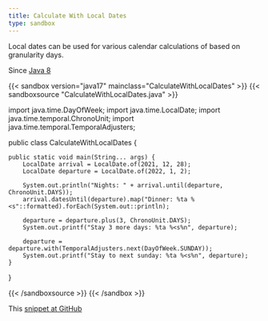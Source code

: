 ```yaml
---
title: Calculate With Local Dates
type: sandbox
---
```


Local dates can be used for various calendar calculations of based on
 granularity days.

Since [Java 8](/jdk/8/)

{{< sandbox version="java17" mainclass="CalculateWithLocalDates" >}}
{{< sandboxsource "CalculateWithLocalDates.java" >}}

import java.time.DayOfWeek;
import java.time.LocalDate;
import java.time.temporal.ChronoUnit;
import java.time.temporal.TemporalAdjusters;

public class CalculateWithLocalDates {

	public static void main(String... args) {
		LocalDate arrival = LocalDate.of(2021, 12, 28);
		LocalDate departure = LocalDate.of(2022, 1, 2);

		System.out.println("Nights: " + arrival.until(departure, ChronoUnit.DAYS));
		arrival.datesUntil(departure).map("Dinner: %ta %<s"::formatted).forEach(System.out::println);

		departure = departure.plus(3, ChronoUnit.DAYS);
		System.out.printf("Stay 3 more days: %ta %<s%n", departure);

		departure = departure.with(TemporalAdjusters.next(DayOfWeek.SUNDAY));
		System.out.printf("Stay to next sunday: %ta %<s%n", departure);
	}

}

{{< /sandboxsource >}}
{{< /sandbox >}}

This [snippet at GitHub](https://github.com/marchof/io.javaalmanac.snippets/tree/master/src/main/java/io/javaalmanac/snippets/time/CalculateWithLocalDates.java)
